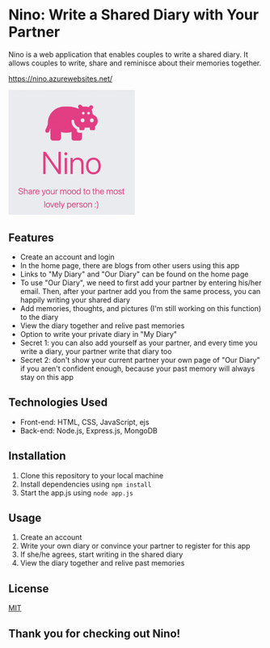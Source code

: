 # Nino: Write a Shared Diary with Your Partner

Nino is a web application that enables couples to write a shared diary. It allows couples to write, share and reminisce about their memories together. 

https://nino.azurewebsites.net/

<img src="./public/icon/readme_home.png" width="250">

## Features

- Create an account and login
- In the home page, there are blogs from other users using this app
- Links to "My Diary" and "Our Diary" can be found on the home page
- To use "Our Diary", we need to first add your partner by entering his/her email. Then, after your partner add you from the same process, you can happily writing your shared diary
- Add memories, thoughts, and pictures (I'm still working on this function) to the diary
- View the diary together and relive past memories
- Option to write your private diary in "My Diary"
- Secret 1: you can also add yourself as your partner, and every time you write a diary, your partner write that diary too
- Secret 2: don't show your current partner your own page of "Our Diary" if you aren't confident enough, because your past memory will always stay on this app

## Technologies Used

- Front-end: HTML, CSS, JavaScript, ejs
- Back-end: Node.js, Express.js, MongoDB

## Installation

1. Clone this repository to your local machine
2. Install dependencies using `npm install`
3. Start the app.js using `node app.js`

## Usage

1. Create an account
2. Write your own diary or convince your partner to register for this app
3. If she/he agrees, start writing in the shared diary
3. View the diary together and relive past memories

## License

[MIT](https://choosealicense.com/licenses/mit/)


## Thank you for checking out Nino!
